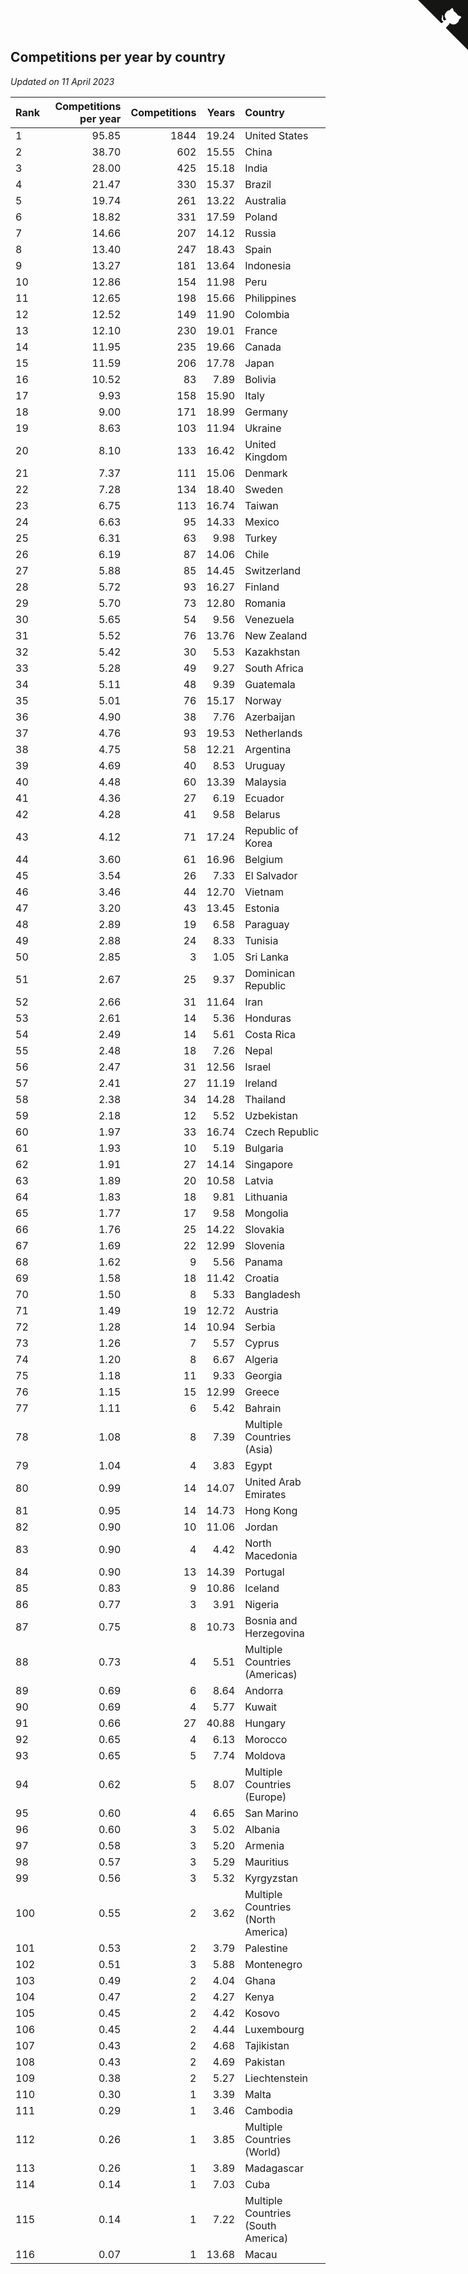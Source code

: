 ## Competitions per year by country

*Updated on 11 April 2023*

| Rank | Competitions per year | Competitions | Years | Country |
| :--- | ---: | ---: | ---: | :--- |
| 1 | 95.85 | 1844 | 19.24 | United States |
| 2 | 38.70 | 602 | 15.55 | China |
| 3 | 28.00 | 425 | 15.18 | India |
| 4 | 21.47 | 330 | 15.37 | Brazil |
| 5 | 19.74 | 261 | 13.22 | Australia |
| 6 | 18.82 | 331 | 17.59 | Poland |
| 7 | 14.66 | 207 | 14.12 | Russia |
| 8 | 13.40 | 247 | 18.43 | Spain |
| 9 | 13.27 | 181 | 13.64 | Indonesia |
| 10 | 12.86 | 154 | 11.98 | Peru |
| 11 | 12.65 | 198 | 15.66 | Philippines |
| 12 | 12.52 | 149 | 11.90 | Colombia |
| 13 | 12.10 | 230 | 19.01 | France |
| 14 | 11.95 | 235 | 19.66 | Canada |
| 15 | 11.59 | 206 | 17.78 | Japan |
| 16 | 10.52 | 83 | 7.89 | Bolivia |
| 17 | 9.93 | 158 | 15.90 | Italy |
| 18 | 9.00 | 171 | 18.99 | Germany |
| 19 | 8.63 | 103 | 11.94 | Ukraine |
| 20 | 8.10 | 133 | 16.42 | United Kingdom |
| 21 | 7.37 | 111 | 15.06 | Denmark |
| 22 | 7.28 | 134 | 18.40 | Sweden |
| 23 | 6.75 | 113 | 16.74 | Taiwan |
| 24 | 6.63 | 95 | 14.33 | Mexico |
| 25 | 6.31 | 63 | 9.98 | Turkey |
| 26 | 6.19 | 87 | 14.06 | Chile |
| 27 | 5.88 | 85 | 14.45 | Switzerland |
| 28 | 5.72 | 93 | 16.27 | Finland |
| 29 | 5.70 | 73 | 12.80 | Romania |
| 30 | 5.65 | 54 | 9.56 | Venezuela |
| 31 | 5.52 | 76 | 13.76 | New Zealand |
| 32 | 5.42 | 30 | 5.53 | Kazakhstan |
| 33 | 5.28 | 49 | 9.27 | South Africa |
| 34 | 5.11 | 48 | 9.39 | Guatemala |
| 35 | 5.01 | 76 | 15.17 | Norway |
| 36 | 4.90 | 38 | 7.76 | Azerbaijan |
| 37 | 4.76 | 93 | 19.53 | Netherlands |
| 38 | 4.75 | 58 | 12.21 | Argentina |
| 39 | 4.69 | 40 | 8.53 | Uruguay |
| 40 | 4.48 | 60 | 13.39 | Malaysia |
| 41 | 4.36 | 27 | 6.19 | Ecuador |
| 42 | 4.28 | 41 | 9.58 | Belarus |
| 43 | 4.12 | 71 | 17.24 | Republic of Korea |
| 44 | 3.60 | 61 | 16.96 | Belgium |
| 45 | 3.54 | 26 | 7.33 | El Salvador |
| 46 | 3.46 | 44 | 12.70 | Vietnam |
| 47 | 3.20 | 43 | 13.45 | Estonia |
| 48 | 2.89 | 19 | 6.58 | Paraguay |
| 49 | 2.88 | 24 | 8.33 | Tunisia |
| 50 | 2.85 | 3 | 1.05 | Sri Lanka |
| 51 | 2.67 | 25 | 9.37 | Dominican Republic |
| 52 | 2.66 | 31 | 11.64 | Iran |
| 53 | 2.61 | 14 | 5.36 | Honduras |
| 54 | 2.49 | 14 | 5.61 | Costa Rica |
| 55 | 2.48 | 18 | 7.26 | Nepal |
| 56 | 2.47 | 31 | 12.56 | Israel |
| 57 | 2.41 | 27 | 11.19 | Ireland |
| 58 | 2.38 | 34 | 14.28 | Thailand |
| 59 | 2.18 | 12 | 5.52 | Uzbekistan |
| 60 | 1.97 | 33 | 16.74 | Czech Republic |
| 61 | 1.93 | 10 | 5.19 | Bulgaria |
| 62 | 1.91 | 27 | 14.14 | Singapore |
| 63 | 1.89 | 20 | 10.58 | Latvia |
| 64 | 1.83 | 18 | 9.81 | Lithuania |
| 65 | 1.77 | 17 | 9.58 | Mongolia |
| 66 | 1.76 | 25 | 14.22 | Slovakia |
| 67 | 1.69 | 22 | 12.99 | Slovenia |
| 68 | 1.62 | 9 | 5.56 | Panama |
| 69 | 1.58 | 18 | 11.42 | Croatia |
| 70 | 1.50 | 8 | 5.33 | Bangladesh |
| 71 | 1.49 | 19 | 12.72 | Austria |
| 72 | 1.28 | 14 | 10.94 | Serbia |
| 73 | 1.26 | 7 | 5.57 | Cyprus |
| 74 | 1.20 | 8 | 6.67 | Algeria |
| 75 | 1.18 | 11 | 9.33 | Georgia |
| 76 | 1.15 | 15 | 12.99 | Greece |
| 77 | 1.11 | 6 | 5.42 | Bahrain |
| 78 | 1.08 | 8 | 7.39 | Multiple Countries (Asia) |
| 79 | 1.04 | 4 | 3.83 | Egypt |
| 80 | 0.99 | 14 | 14.07 | United Arab Emirates |
| 81 | 0.95 | 14 | 14.73 | Hong Kong |
| 82 | 0.90 | 10 | 11.06 | Jordan |
| 83 | 0.90 | 4 | 4.42 | North Macedonia |
| 84 | 0.90 | 13 | 14.39 | Portugal |
| 85 | 0.83 | 9 | 10.86 | Iceland |
| 86 | 0.77 | 3 | 3.91 | Nigeria |
| 87 | 0.75 | 8 | 10.73 | Bosnia and Herzegovina |
| 88 | 0.73 | 4 | 5.51 | Multiple Countries (Americas) |
| 89 | 0.69 | 6 | 8.64 | Andorra |
| 90 | 0.69 | 4 | 5.77 | Kuwait |
| 91 | 0.66 | 27 | 40.88 | Hungary |
| 92 | 0.65 | 4 | 6.13 | Morocco |
| 93 | 0.65 | 5 | 7.74 | Moldova |
| 94 | 0.62 | 5 | 8.07 | Multiple Countries (Europe) |
| 95 | 0.60 | 4 | 6.65 | San Marino |
| 96 | 0.60 | 3 | 5.02 | Albania |
| 97 | 0.58 | 3 | 5.20 | Armenia |
| 98 | 0.57 | 3 | 5.29 | Mauritius |
| 99 | 0.56 | 3 | 5.32 | Kyrgyzstan |
| 100 | 0.55 | 2 | 3.62 | Multiple Countries (North America) |
| 101 | 0.53 | 2 | 3.79 | Palestine |
| 102 | 0.51 | 3 | 5.88 | Montenegro |
| 103 | 0.49 | 2 | 4.04 | Ghana |
| 104 | 0.47 | 2 | 4.27 | Kenya |
| 105 | 0.45 | 2 | 4.42 | Kosovo |
| 106 | 0.45 | 2 | 4.44 | Luxembourg |
| 107 | 0.43 | 2 | 4.68 | Tajikistan |
| 108 | 0.43 | 2 | 4.69 | Pakistan |
| 109 | 0.38 | 2 | 5.27 | Liechtenstein |
| 110 | 0.30 | 1 | 3.39 | Malta |
| 111 | 0.29 | 1 | 3.46 | Cambodia |
| 112 | 0.26 | 1 | 3.85 | Multiple Countries (World) |
| 113 | 0.26 | 1 | 3.89 | Madagascar |
| 114 | 0.14 | 1 | 7.03 | Cuba |
| 115 | 0.14 | 1 | 7.22 | Multiple Countries (South America) |
| 116 | 0.07 | 1 | 13.68 | Macau |


<a href="https://github.com/JustinTimeCuber/wca_statistics" class="github-corner" aria-label="View source on Github"><svg width="80" height="80" viewBox="0 0 250 250" style="fill:#151513; color:#fff; position: absolute; top: 0; border: 0; right: 0;" aria-hidden="true"><path d="M0,0 L115,115 L130,115 L142,142 L250,250 L250,0 Z"></path><path d="M128.3,109.0 C113.8,99.7 119.0,89.6 119.0,89.6 C122.0,82.7 120.5,78.6 120.5,78.6 C119.2,72.0 123.4,76.3 123.4,76.3 C127.3,80.9 125.5,87.3 125.5,87.3 C122.9,97.6 130.6,101.9 134.4,103.2" fill="currentColor" style="transform-origin: 130px 106px;" class="octo-arm"></path><path d="M115.0,115.0 C114.9,115.1 118.7,116.5 119.8,115.4 L133.7,101.6 C136.9,99.2 139.9,98.4 142.2,98.6 C133.8,88.0 127.5,74.4 143.8,58.0 C148.5,53.4 154.0,51.2 159.7,51.0 C160.3,49.4 163.2,43.6 171.4,40.1 C171.4,40.1 176.1,42.5 178.8,56.2 C183.1,58.6 187.2,61.8 190.9,65.4 C194.5,69.0 197.7,73.2 200.1,77.6 C213.8,80.2 216.3,84.9 216.3,84.9 C212.7,93.1 206.9,96.0 205.4,96.6 C205.1,102.4 203.0,107.8 198.3,112.5 C181.9,128.9 168.3,122.5 157.7,114.1 C157.9,116.9 156.7,120.9 152.7,124.9 L141.0,136.5 C139.8,137.7 141.6,141.9 141.8,141.8 Z" fill="currentColor" class="octo-body"></path></svg></a><style>.github-corner:hover .octo-arm{animation:octocat-wave 560ms ease-in-out}@keyframes octocat-wave{0%,100%{transform:rotate(0)}20%,60%{transform:rotate(-25deg)}40%,80%{transform:rotate(10deg)}}@media (max-width:500px){.github-corner:hover .octo-arm{animation:none}.github-corner .octo-arm{animation:octocat-wave 560ms ease-in-out}}</style>
